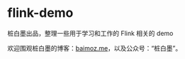# flink-demo
桩白墨出品，整理一些用于学习和工作的 Flink 相关的 demo

欢迎围观桩白墨的博客：[baimoz.me](https://baimoz.me)，以及公众号：“桩白墨”。
